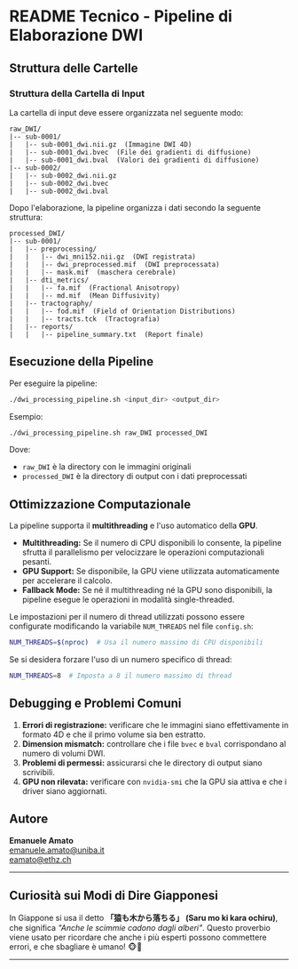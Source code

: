 # README Tecnico - Pipeline di Elaborazione DWI

## Struttura delle Cartelle

### Struttura della Cartella di Input
La cartella di input deve essere organizzata nel seguente modo:
```
raw_DWI/
|-- sub-0001/
|   |-- sub-0001_dwi.nii.gz  (Immagine DWI 4D)
|   |-- sub-0001_dwi.bvec  (File dei gradienti di diffusione)
|   |-- sub-0001_dwi.bval  (Valori dei gradienti di diffusione)
|-- sub-0002/
|   |-- sub-0002_dwi.nii.gz
|   |-- sub-0002_dwi.bvec
|   |-- sub-0002_dwi.bval
```

Dopo l'elaborazione, la pipeline organizza i dati secondo la seguente struttura:
```
processed_DWI/
|-- sub-0001/
|   |-- preprocessing/
|   |   |-- dwi_mni152.nii.gz  (DWI registrata)
|   |   |-- dwi_preprocessed.mif  (DWI preprocessata)
|   |   |-- mask.mif  (maschera cerebrale)
|   |-- dti_metrics/
|   |   |-- fa.mif  (Fractional Anisotropy)
|   |   |-- md.mif  (Mean Diffusivity)
|   |-- tractography/
|   |   |-- fod.mif  (Field of Orientation Distributions)
|   |   |-- tracts.tck  (Tractografia)
|   |-- reports/
|   |   |-- pipeline_summary.txt  (Report finale)
```

## Esecuzione della Pipeline
Per eseguire la pipeline:
```bash
./dwi_processing_pipeline.sh <input_dir> <output_dir>
```
Esempio:
```bash
./dwi_processing_pipeline.sh raw_DWI processed_DWI
```
Dove:
- `raw_DWI` è la directory con le immagini originali
- `processed_DWI` è la directory di output con i dati preprocessati

## Ottimizzazione Computazionale
La pipeline supporta il **multithreading** e l'uso automatico della **GPU**. 

- **Multithreading:** Se il numero di CPU disponibili lo consente, la pipeline sfrutta il parallelismo per velocizzare le operazioni computazionali pesanti.
- **GPU Support:** Se disponibile, la GPU viene utilizzata automaticamente per accelerare il calcolo.
- **Fallback Mode:** Se né il multithreading né la GPU sono disponibili, la pipeline esegue le operazioni in modalità single-threaded.

Le impostazioni per il numero di thread utilizzati possono essere configurate modificando la variabile `NUM_THREADS` nel file `config.sh`:
```bash
NUM_THREADS=$(nproc)  # Usa il numero massimo di CPU disponibili
```

Se si desidera forzare l'uso di un numero specifico di thread:
```bash
NUM_THREADS=8  # Imposta a 8 il numero massimo di thread
```

## Debugging e Problemi Comuni
1. **Errori di registrazione:** verificare che le immagini siano effettivamente in formato 4D e che il primo volume sia ben estratto.
2. **Dimension mismatch:** controllare che i file `bvec` e `bval` corrispondano al numero di volumi DWI.
3. **Problemi di permessi:** assicurarsi che le directory di output siano scrivibili.
4. **GPU non rilevata:** verificare con `nvidia-smi` che la GPU sia attiva e che i driver siano aggiornati.

## Autore
**Emanuele Amato**  
emanuele.amato@uniba.it  
eamato@ethz.ch  

---

## Curiosità sui Modi di Dire Giapponesi

In Giappone si usa il detto **「猿も木から落ちる」 (Saru mo ki kara ochiru)**, che significa *"Anche le scimmie cadono dagli alberi"*. Questo proverbio viene usato per ricordare che anche i più esperti possono commettere errori, e che sbagliare è umano! 🐵🍃

---